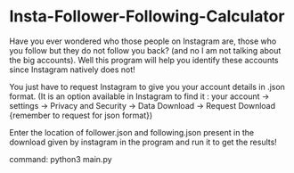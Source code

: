 # Insta-Follower-Following-Calculator

Have you ever wondered who those people on Instagram are, those who you follow but they do not follow you back? (and no I am not talking about the big accounts). Well this program will help you identify these accounts since Instagram natively does not! 

You just have to request Instagram to give you your account details in .json format. (It is an option available in Instagram to find it : your account -> settings -> Privacy and Security -> Data Download -> Request Download {remember to request for json format})

Enter the location of follower.json and following.json present in the download given by instagram in the program and run it to get the results! 

command: python3 main.py

